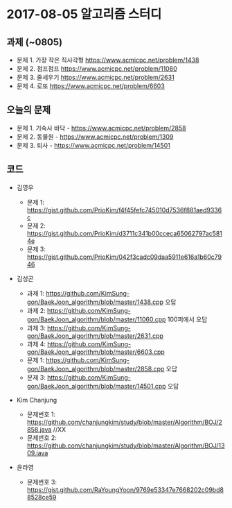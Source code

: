 # 2017-08-05 알고리즘 스터디

## 과제 (~0805)
* 문제 1. 가장 작은 직사각형 <https://www.acmicpc.net/problem/1438>
* 문제 2. 점프점프 <https://www.acmicpc.net/problem/11060>
* 문제 3. 줄세우기 <https://www.acmicpc.net/problem/2631>
* 문제 4. 로또 <https://www.acmicpc.net/problem/6603>

## 오늘의 문제
* 문제 1. 기숙사 바닥 - https://www.acmicpc.net/problem/2858
* 문제 2. 동물원 - https://www.acmicpc.net/problem/1309
* 문제 3. 퇴사 - https://www.acmicpc.net/problem/14501 

## 코드
* 김영우
  * 문제 1: https://gist.github.com/PrioKim/f4f45fefc745010d7536f881aed9336c
  * 문제 2: https://gist.github.com/PrioKim/d3711c341b00cceca65062797ac5814e
  * 문제 3: https://gist.github.com/PrioKim/042f3cadc09daa5911e616a1b60c7946
 
* 김성곤
  * 과제 1: https://github.com/KimSung-gon/BaekJoon_algorithm/blob/master/1438.cpp 오답
  * 과제 2: https://github.com/KimSung-gon/BaekJoon_algorithm/blob/master/11060.cpp 100퍼에서 오답
  * 과제 3: https://github.com/KimSung-gon/BaekJoon_algorithm/blob/master/2631.cpp
  * 과제 4: https://github.com/KimSung-gon/BaekJoon_algorithm/blob/master/6603.cpp
  * 문제 1: https://github.com/KimSung-gon/BaekJoon_algorithm/blob/master/2858.cpp 오답
  * 문제 3: https://github.com/KimSung-gon/BaekJoon_algorithm/blob/master/14501.cpp 오답

* Kim Chanjung
  * 문제번호 1: https://github.com/chanjungkim/study/blob/master/Algorithm/BOJ/2858.java //XX
  * 문제번호 2: https://github.com/chanjungkim/study/blob/master/Algorithm/BOJ/1309.java

* 윤라영
  * 문제번호 3: https://gist.github.com/RaYoungYoon/9769e53347e7668202c09bd88528ce59
